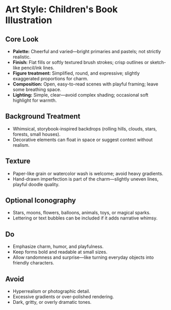 # Art Style: Children's Book Illustration

## Core Look
- **Palette:** Cheerful and varied—bright primaries and pastels; not strictly realistic.  
- **Finish:** Flat fills or softly textured brush strokes; crisp outlines or sketch-like pencil/ink lines.  
- **Figure treatment:** Simplified, round, and expressive; slightly exaggerated proportions for charm.  
- **Composition:** Open, easy-to-read scenes with playful framing; leave some breathing space.  
- **Lighting:** Simple, clear—avoid complex shading; occasional soft highlight for warmth.  

## Background Treatment
- Whimsical, storybook-inspired backdrops (rolling hills, clouds, stars, forests, small houses).  
- Decorative elements can float in space or suggest context without realism.  

## Texture
- Paper-like grain or watercolor wash is welcome; avoid heavy gradients.  
- Hand-drawn imperfection is part of the charm—slightly uneven lines, playful doodle quality.  

## Optional Iconography
- Stars, moons, flowers, balloons, animals, toys, or magical sparks.  
- Lettering or text bubbles can be included if it adds narrative whimsy.  

## Do
- Emphasize charm, humor, and playfulness.  
- Keep forms bold and readable at small sizes.  
- Allow randomness and surprise—like turning everyday objects into friendly characters.  

## Avoid
- Hyperrealism or photographic detail.  
- Excessive gradients or over-polished rendering.  
- Dark, gritty, or overly dramatic tones.  
